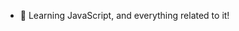 
<!--
### Hi there 👋
**mohamedLazyBob/mohamedLazyBob** is a ✨ _special_ ✨ repository because its `README.md` (this file) appears on your GitHub profile.

Here are some ideas to get you started:

- 🔭 I’m currently working on ...
- 🌱 I’m currently learning ...
- 👯 I’m looking to collaborate on ...
- 🤔 I’m looking for help with ...
- 💬 Ask me about ...
- 📫 How to reach me: ...
- 😄 Pronouns: ...
- ⚡ Fun fact: ...
-->
- 🌱 Learning JavaScript, and everything related to it!


<!-- GitHub Stats Card      -->
<!-- <a href="https://github.com/mohamedLazyBob">
  <img align="center" alt="Github stats Card" src="https://github-readme-stats.vercel.app/api?username=mohamedLazyBob&line_height=40&show_icons=true&theme=dark" />
</a> -->

<!-- Top Languages Card      -->
<!-- <a href="">
  <img align="center" alt="Top Language Card" src="https://github-readme-stats.vercel.app/api/top-langs/?username=mohamedLazyBob&theme=dark" />
</a> -->

<!-- 42Network card: the dark theme version -->
<!--
    <a href="https://github.com/mohouyizme/1337-readme">
      <img aligne="center" alt="1337 readme" height="490" src="https://1337-readme.vercel.app/api/profile?cursus=42&dark=true&login=mzaboub" />
    </a>
-->


<!-- GitHub Extra Pins       -->
<!--
<a href="https://github.com/anuraghazra/github-readme-stats">
  <img align="center" src="https://github-readme-stats.vercel.app/api/pin/?username=anuraghazra&repo=github-readme-stats" />
</a>
<a href="https://github.com/anuraghazra/convoychat">
  <img align="center" src="https://github-readme-stats.vercel.app/api/pin/?username=anuraghazra&repo=convoychat" />
</a>
-->


